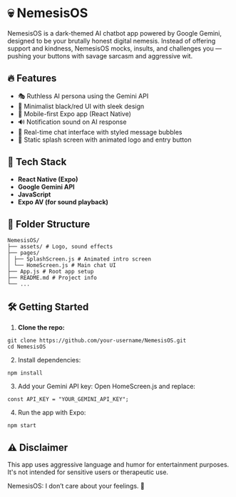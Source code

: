 # 💀 NemesisOS

NemesisOS is a dark-themed AI chatbot app powered by Google Gemini, designed to be your brutally honest digital nemesis. Instead of offering support and kindness, NemesisOS mocks, insults, and challenges you — pushing your buttons with savage sarcasm and aggressive wit.

## 🔥 Features

- 🎭 Ruthless AI persona using the Gemini API
- 🎨 Minimalist black/red UI with sleek design
- 📲 Mobile-first Expo app (React Native)
- 🔊 Notification sound on AI response
- 💬 Real-time chat interface with styled message bubbles
- 💾 Static splash screen with animated logo and entry button

## 🧱 Tech Stack

- **React Native (Expo)**
- **Google Gemini API**
- **JavaScript**
- **Expo AV (for sound playback)**

## 📁 Folder Structure

```
NemesisOS/
├── assets/ # Logo, sound effects
├── pages/
│ ├── SplashScreen.js # Animated intro screen
│ └── HomeScreen.js # Main chat UI
├── App.js # Root app setup
├── README.md # Project info
└── ...
```

## 🛠️ Getting Started

1. **Clone the repo:**
```
git clone https://github.com/your-username/NemesisOS.git
cd NemesisOS
```

2. Install dependencies:
```
npm install
```

3. Add your Gemini API key:
Open HomeScreen.js and replace:
```
const API_KEY = "YOUR_GEMINI_API_KEY";
```

4. Run the app with Expo:
```
npm start
```

## ⚠️ Disclaimer
This app uses aggressive language and humor for entertainment purposes. It's not intended for sensitive users or therapeutic use.

NemesisOS: I don’t care about your feelings. 👹



















